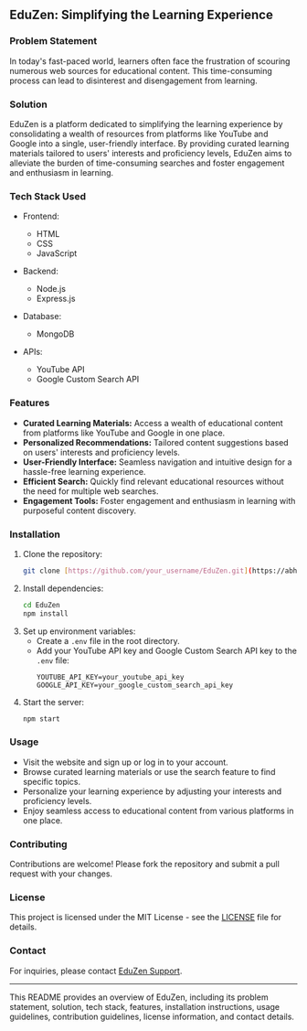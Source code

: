 ## EduZen: Simplifying the Learning Experience

### Problem Statement
In today's fast-paced world, learners often face the frustration of scouring numerous web sources for educational content. This time-consuming process can lead to disinterest and disengagement from learning. 

### Solution
EduZen is a platform dedicated to simplifying the learning experience by consolidating a wealth of resources from platforms like YouTube and Google into a single, user-friendly interface. By providing curated learning materials tailored to users' interests and proficiency levels, EduZen aims to alleviate the burden of time-consuming searches and foster engagement and enthusiasm in learning.

### Tech Stack Used
- Frontend:
  - HTML
  - CSS
  - JavaScript

- Backend:
  - Node.js
  - Express.js

- Database:
  - MongoDB

- APIs:
  - YouTube API
  - Google Custom Search API

### Features
- **Curated Learning Materials:** Access a wealth of educational content from platforms like YouTube and Google in one place.
- **Personalized Recommendations:** Tailored content suggestions based on users' interests and proficiency levels.
- **User-Friendly Interface:** Seamless navigation and intuitive design for a hassle-free learning experience.
- **Efficient Search:** Quickly find relevant educational resources without the need for multiple web searches.
- **Engagement Tools:** Foster engagement and enthusiasm in learning with purposeful content discovery.

### Installation
1. Clone the repository:
   ```bash
   git clone [https://github.com/your_username/EduZen.git](https://abhirajkumar20.github.io/EduZen/)
   ```
2. Install dependencies:
   ```bash
   cd EduZen
   npm install
   ```
3. Set up environment variables:
   - Create a `.env` file in the root directory.
   - Add your YouTube API key and Google Custom Search API key to the `.env` file:
     ```
     YOUTUBE_API_KEY=your_youtube_api_key
     GOOGLE_API_KEY=your_google_custom_search_api_key
     ```
4. Start the server:
   ```bash
   npm start
   ```

### Usage
- Visit the website and sign up or log in to your account.
- Browse curated learning materials or use the search feature to find specific topics.
- Personalize your learning experience by adjusting your interests and proficiency levels.
- Enjoy seamless access to educational content from various platforms in one place.

### Contributing
Contributions are welcome! Please fork the repository and submit a pull request with your changes.

### License
This project is licensed under the MIT License - see the [LICENSE](LICENSE) file for details.

### Contact
For inquiries, please contact [EduZen Support](mailto:eduzen@example.com).

---

This README provides an overview of EduZen, including its problem statement, solution, tech stack, features, installation instructions, usage guidelines, contribution guidelines, license information, and contact details.
